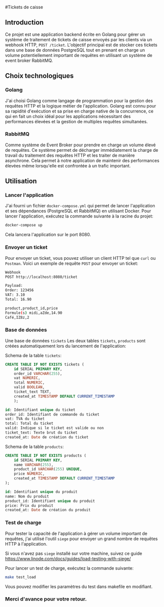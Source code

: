 #Tickets de caisse
## Introduction
Ce projet est une application backend écrite en Golang pour gérer un système de traitement de tickets de caisse envoyés par les clients via un webhook HTTP, `POST /ticket`. L'objectif principal est de stocker ces tickets dans une base de données PostgreSQL tout en prenant en charge un volume potentiellement important de requêtes en utilisant un système de event broker RabbitMQ.

## Choix technologiques

### Golang
J'ai choisi Golang comme langage de programmation pour la gestion des requêtes HTTP et la logique métier de l'application. Golang est connu pour sa rapidité d'exécution et sa prise en charge native de la concurrence, ce qui en fait un choix idéal pour les applications nécessitant des performances élevées et la gestion de multiples requêtes simultanées.

### RabbitMQ 
Comme système de Event Broker pour prendre en charge un volume élevé de requêtes. Ce système permet de décharger immédiatement la charge de travail du traitement des requêtes HTTP et les traiter de manière asynchrone. Cela permet à notre application de maintenir des performances élevées même lorsqu'elle est confrontée à un trafic important.

## Utilisation
### Lancer l'application
J'ai fourni un fichier `docker-compose.yml` qui permet de lancer l'application et ses dépendances (PostgreSQL et RabbitMQ) en utilisant Docker. Pour lancer l'application, exécutez la commande suivante à la racine du projet:
```bash
docker-compose up
```
Cela lancera l'application sur le port 8080.

### Envoyer un ticket
Pour envoyer un ticket, vous pouvez utiliser un client HTTP tel que `curl` ou `Postman`. Voici un exemple de requête `POST` pour envoyer un ticket:
```bash
Webhook
POST http://localhost:8080/ticket

Payload:
Order: 123456
VAT: 3.10
Total: 16.90

product,product_id,price
Formule(s) midi,aZde,14.90
Café,IZ8z,2
```
### Base de données
Une base de données `tickets` Les deux tables `tickets`, `products` sont créées automatiquement lors du lancement de l'application:

Schema de la table `tickets`:
```sql
CREATE TABLE IF NOT EXISTS tickets (
    id SERIAL PRIMARY KEY,
    order_id VARCHAR(255),
    vat NUMERIC,
    total NUMERIC,
    valid BOOLEAN,
    ticket_text TEXT,
    created_at TIMESTAMP DEFAULT CURRENT_TIMESTAMP
    );

id: Identifiant unique du ticket
order_id: Identifiant de commande du ticket
vat: TVA du ticket
total: Total du ticket
valid: Indique si le ticket est valide ou non
ticket_text: Texte brut du ticket
created_at: Date de création du ticket
```

Schema de la table `products`:
```sql
CREATE TABLE IF NOT EXISTS products (
    id SERIAL PRIMARY KEY,
    name VARCHAR(255),
    product_id VARCHAR(255) UNIQUE,
    price NUMERIC,
    created_at TIMESTAMP DEFAULT CURRENT_TIMESTAMP
);

id: Identifiant unique du produit
name: Nom du produit
product_id: Identifiant unique du produit
price: Prix du produit
created_at: Date de création du produit
```

### Test de charge
Pour tester la capacité de l'application à gérer un volume important de requêtes, j'ai utilisé l'outil `siege` pour envoyer un grand nombre de requêtes HTTP à l'application. 

Si vous n'avez pas `siege` installé sur votre machine, suivez ce guide
https://www.linode.com/docs/guides/load-testing-with-siege/

Pour lancer un test de charge, exécutez la commande suivante:
```bash
make test_load
```

Vous pouvez modifier les paramètres du test dans makefile en modifiant.

### Merci d'avance pour votre retour.


